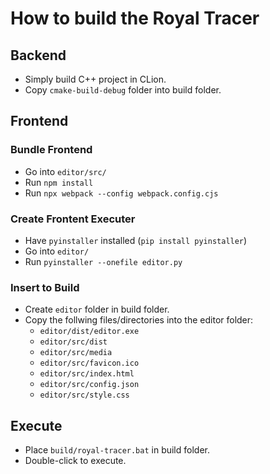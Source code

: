 # How to build the Royal Tracer
## Backend
- Simply build C++ project in CLion.
- Copy `cmake-build-debug` folder into build folder.

## Frontend
### Bundle Frontend
- Go into `editor/src/`
- Run `npm install`
- Run `npx webpack --config webpack.config.cjs`
### Create Frontent Executer
- Have `pyinstaller` installed (`pip install pyinstaller`)
- Go into  `editor/`
- Run `pyinstaller --onefile editor.py`
### Insert to Build
- Create `editor` folder in build folder.
- Copy the follwing files/directories into the editor folder:
  - `editor/dist/editor.exe`
  - `editor/src/dist`
  - `editor/src/media`
  - `editor/src/favicon.ico`
  - `editor/src/index.html`
  - `editor/src/config.json`
  - `editor/src/style.css`

## Execute
- Place `build/royal-tracer.bat` in build folder.
- Double-click to execute.